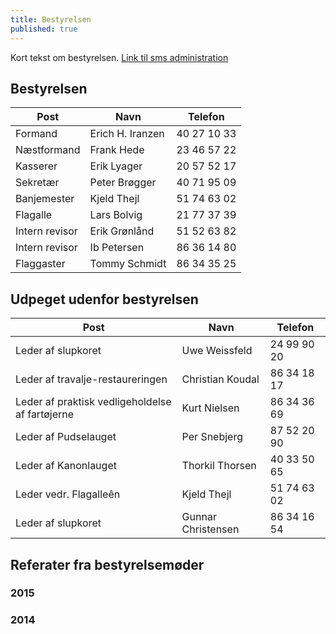 ```yaml
---
title: Bestyrelsen
published: true
---
```



Kort tekst om bestyrelsen.
[Link til sms administration](http://wp.ebeltoftmarineforening.dk/)

## Bestyrelsen

Post              | Navn                  | Telefon     
----------------- | --------------------- | ------------
Formand           | Erich H. Iranzen  	  | 40 27 10 33 
Næstformand       | Frank Hede  		  | 23 46 57 22
Kasserer          | Erik Lyager  		  | 20 57 52 17 
Sekretær          | Peter Brøgger 		  | 40 71 95 09      
Banjemester       | Kjeld Thejl 		  | 51 74 63 02    
Flagalle 		  | Lars Bolvig     	  | 21 77 37 39
Intern revisor 	  | Erik Grønlånd     	  | 51 52 63 82
Intern revisor    | Ib Petersen     	  | 86 36 14 80
Flaggaster 		  | Tommy Schmidt     	  | 86 34 35 25

## Udpeget udenfor bestyrelsen

Post              							| Navn                  | Telefon     
------------------------------------------- | --------------------- | ------------
Leder af slupkoret           				| Uwe Weissfeld  	  	| 24 99 90 20
Leder af travalje-restaureringen            | Christian Koudal  	| 86 34 18 17
Leder af praktisk vedligeholdelse af fartøjerne | Kurt Nielsen  	| 86 34 36 69
Leder af Pudselauget          				| Per Snebjerg  	  	| 87 52 20 90
Leder af Kanonlauget           				| Thorkil Thorsen  	  	| 40 33 50 65
Leder vedr. Flagalleên           			| Kjeld Thejl  	  		| 51 74 63 02
Leder af slupkoret           				| Gunnar Christensen  	| 86 34 16 54 




## Referater fra bestyrelsemøder

### 2015


### 2014

